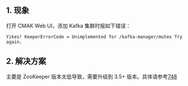 ## 1. 现象

打开 CMAK Web UI，添加 Kafka 集群时报如下错误：
```
Yikes! KeeperErrorCode = Unimplemented for /kafka-manager/mutex Try again.
```

## 2. 解决方案

主要是 ZooKeeper 版本太低导致，需要升级到 3.5+ 版本。具体请参考[748](https://github.com/yahoo/CMAK/issues/748)
